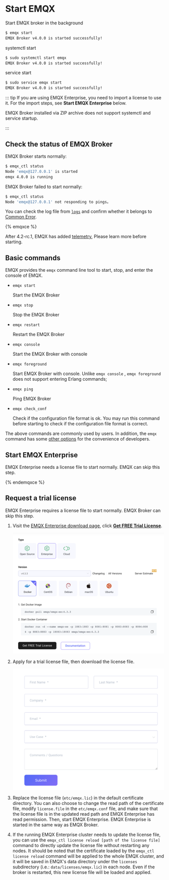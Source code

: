 # Start EMQX

Start EMQX broker in the background

```bash
$ emqx start
EMQX Broker v4.0.0 is started successfully!
```

systemctl start

```bash
$ sudo systemctl start emqx
EMQX Broker v4.0.0 is started successfully!
```

service start

```bash
$ sudo service emqx start
EMQX Broker v4.0.0 is started successfully!
```

::: tip
If you are using EMQX Enterprise, you need to import a license to use it. For the import steps, see **Start EMQX Enterprise** below.

EMQX Broker installed via ZIP archive does not support systemctl and service startup.

:::


## Check the status of EMQX Broker

EMQX Broker starts normally:

```bash
$ emqx_ctl status
Node 'emqx@127.0.0.1' is started
emqx 4.0.0 is running
```

EMQX Broker failed to start normally:

```bash
$ emqx_ctl status
Node 'emqx@127.0.0.1' not responding to pings。
```

You can check the log file from [`logs`](./directory.md) and confirm whether it belongs to [Common Error](../faq/error.md#).

{% emqxce %}

After 4.2-rc.1, EMQX has added [telemetry](../advanced/telemetry.md), Please learn more before starting.

## Basic commands

EMQX provides the `emqx` command line tool to start, stop, and enter the console of EMQX.

+ `emqx start`

    Start the EMQX Broker

+ `emqx stop`

    Stop the EMQX Broker

+ `emqx restart`

    Restart the EMQX Broker

+ `emqx console`

    Start the EMQX Broker with console

+ `emqx foreground`

    Start EMQX Broker with console. Unlike `emqx console` , `emqx foreground` does not support entering Erlang commands;

+ `emqx ping`

    Ping EMQX Broker

+ `emqx check_conf`

   Check if the configuration file format is ok.  You may run this command before starting to check if the configuration file format is correct.

The above commands are commonly used by users. In addition, the `emqx` command has some [other options](../advanced/cli.md) for the convenience of developers.
## Start EMQX Enterprise
EMQX Enterprise needs a license file to start normally. EMQX can skip this step.

{% endemqxce %}



## Request a trial license

EMQX Enterprise requires a license file to start normally. EMQX Broker can skip this step.

1. Visit the [EMQX Enterprise download page](https://www.emqx.com/en/downloads?product=enterprise), click **[Get FREE Trial License](https://www.emqx.com/en/apply-licenses/emqx)**.

    ![](./static/download_enterprise_page.png)

2. Apply for a trial license file, then download the license file.

    ![](./static/apply_license.png)

3. Replace the license file (`etc/emqx.lic`) in the default certificate directory. You can also choose to change the read path of the certificate file, modify `license.file` in the `etc/emqx.conf` file, and make sure that the license file is in the updated read path and EMQX Enterprise has read permission. Then, start EMQX Enterprise. EMQX Enterprise is started in the same way as EMQX Broker.

4. If the running EMQX Enterprise cluster needs to update the license file, you can use the `emqx_ctl license reload [path of the license file]` command to directly update the license file without restarting any nodes.  It should be noted that the certificate loaded by the `emqx_ctl license reload` command will be applied to the whole EMQX cluster, and it will be saved in EMQX's data directory under the `licenses` subdirectory (i.e.: `data/licenses/emqx.lic`) in each node.  Even if the broker is restarted, this new license file will be loaded and applied.
